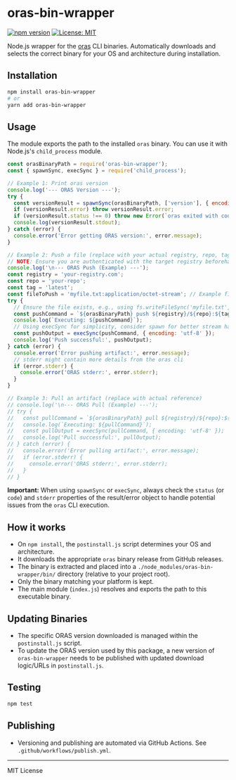# oras-bin-wrapper

[![npm version](https://badge.fury.io/js/oras-bin-wrapper.svg)](https://badge.fury.io/js/oras-bin-wrapper)
[![License: MIT](https://img.shields.io/badge/License-MIT-yellow.svg)](https://opensource.org/licenses/MIT)

Node.js wrapper for the [oras](https://github.com/oras-project/oras) CLI binaries. Automatically downloads and selects the correct binary for your OS and architecture during installation.

## Installation

```sh
npm install oras-bin-wrapper
# or
yarn add oras-bin-wrapper
```

## Usage

The module exports the path to the installed `oras` binary. You can use it with Node.js's `child_process` module.

```javascript
const orasBinaryPath = require('oras-bin-wrapper');
const { spawnSync, execSync } = require('child_process');

// Example 1: Print oras version
console.log('--- ORAS Version ---');
try {
  const versionResult = spawnSync(orasBinaryPath, ['version'], { encoding: 'utf-8' });
  if (versionResult.error) throw versionResult.error;
  if (versionResult.status !== 0) throw new Error(`oras exited with code ${versionResult.status}: ${versionResult.stderr}`);
  console.log(versionResult.stdout);
} catch (error) {
  console.error('Error getting ORAS version:', error.message);
}

// Example 2: Push a file (replace with your actual registry, repo, tag, and file)
// NOTE: Ensure you are authenticated with the target registry beforehand.
console.log('\n--- ORAS Push (Example) ---');
const registry = 'your-registry.com';
const repo = 'your-repo';
const tag = 'latest';
const fileToPush = 'myfile.txt:application/octet-stream'; // Example file with media type
try {
  // Ensure the file exists, e.g., using fs.writeFileSync('myfile.txt', 'Hello ORAS!');
  const pushCommand = `${orasBinaryPath} push ${registry}/${repo}:${tag} ${fileToPush}`;
  console.log(`Executing: ${pushCommand}`);
  // Using execSync for simplicity, consider spawn for better stream handling
  const pushOutput = execSync(pushCommand, { encoding: 'utf-8' });
  console.log('Push successful:', pushOutput);
} catch (error) {
  console.error('Error pushing artifact:', error.message);
  // stderr might contain more details from the oras cli
  if (error.stderr) {
    console.error('ORAS stderr:', error.stderr);
  }
}

// Example 3: Pull an artifact (replace with actual reference)
// console.log('\n--- ORAS Pull (Example) ---');
// try {
//   const pullCommand = `${orasBinaryPath} pull ${registry}/${repo}:${tag}`;
//   console.log(`Executing: ${pullCommand}`);
//   const pullOutput = execSync(pullCommand, { encoding: 'utf-8' });
//   console.log('Pull successful:', pullOutput);
// } catch (error) {
//   console.error('Error pulling artifact:', error.message);
//   if (error.stderr) {
//     console.error('ORAS stderr:', error.stderr);
//   }
// }

```

**Important:** When using `spawnSync` or `execSync`, always check the `status` (or `code`) and `stderr` properties of the result/error object to handle potential issues from the `oras` CLI execution.

## How it works
- On `npm install`, the `postinstall.js` script determines your OS and architecture.
- It downloads the appropriate `oras` binary release from GitHub releases.
- The binary is extracted and placed into a `./node_modules/oras-bin-wrapper/bin/` directory (relative to your project root).
- Only the binary matching your platform is kept.
- The main module (`index.js`) resolves and exports the path to this executable binary.

## Updating Binaries
- The specific ORAS version downloaded is managed within the `postinstall.js` script.
- To update the ORAS version used by this package, a new version of `oras-bin-wrapper` needs to be published with updated download logic/URLs in `postinstall.js`.

## Testing

```sh
npm test
```

## Publishing
- Versioning and publishing are automated via GitHub Actions. See `.github/workflows/publish.yml`.

---

MIT License

